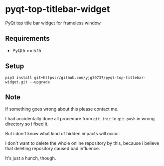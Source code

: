 # pyqt-top-titlebar-widget
PyQt top title bar widget for frameless window

## Requirements
* PyQt5 >= 5.15

## Setup
```pip3 install git+https://github.com/yjg30737/pyqt-top-titlebar-widget.git --upgrade```

## Note
If something goes wrong about this please contact me. 

I had accidentally done all procedure from ```git init``` to ```git push``` in wrong directory so i fixed it. 

But i don't know what kind of hidden impacts will occur. 

I don't want to delete the whole online repository by this, because i believe that deleting repository caused bad influence. 

It's just a hunch, though.
